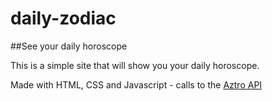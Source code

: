 # daily-zodiac
##See your daily horoscope

This is a simple site that will show you your daily horoscope. 

Made with HTML, CSS and Javascript - calls to the [Aztro API](https://aztro.readthedocs.io/en/latest/)
